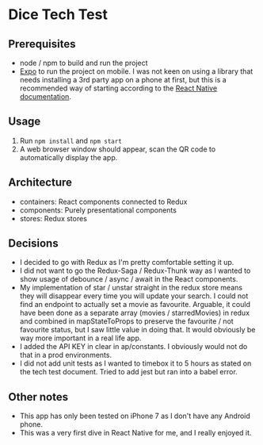 # Dice Tech Test

## Prerequisites
- node / npm to build and run the project
- [Expo](https://expo.io/) to run the project on mobile. I was not keen on using a library that needs installing a 3rd party app on a phone at first, but this is a recommended way of starting according to the [React Native documentation](https://facebook.github.io/react-native/docs/getting-started).

## Usage
1. Run `npm install` and `npm start`
2. A web browser window should appear, scan the QR code to automatically display the app.

## Architecture
- containers: React components connected to Redux
- components: Purely presentational components
- stores: Redux stores

## Decisions
- I decided to go with Redux as I'm pretty comfortable setting it up.
- I did not want to go the Redux-Saga / Redux-Thunk way as I wanted to show usage of debounce / async / await in the React components. 
- My implementation of star / unstar straight in the redux store means they will disappear every time you will update your search. I could not find an endpoint to actually set a movie as favourite. Arguable, it could have been done as a separate array (movies / starredMovies) in redux and combined in mapStateToProps to preserve the favourite / not favourite status, but I saw little value in doing that. It would obviously be way more important in a real life app.
- I added the API KEY in clear in ap/constants. I obviously would not do that in a prod environments.
- I did not add unit tests as I wanted to timebox it to 5 hours as stated on the tech test document. Tried to add jest but ran into a babel error.

## Other notes
- This app has only been tested on iPhone 7 as I don't have any Android phone.
- This was a very first dive in React Native for me, and I really enjoyed it.